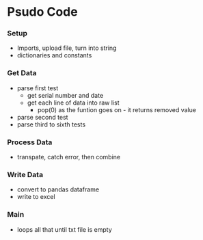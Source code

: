 # Psudo Code
### Setup
* Imports, upload file, turn into string
* dictionaries and constants

### Get Data
* parse first test
    * get serial number and date
    * get each line of data into raw list
        * pop(0) as the funtion goes on - it returns removed value 
* parse second test
* parse third to sixth tests

### Process Data
* transpate, catch error, then combine

### Write Data
* convert to pandas dataframe
* write to excel

### Main
* loops all that until txt file is empty